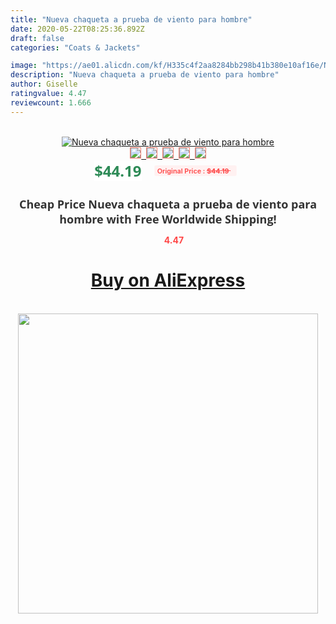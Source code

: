 ```yaml
---
title: "Nueva chaqueta a prueba de viento para hombre"
date: 2020-05-22T08:25:36.892Z
draft: false
categories: "Coats & Jackets"

image: "https://ae01.alicdn.com/kf/H335c4f2aa8284bb298b41b380e10af16e/Nueva-chaqueta-a-prueba-de-viento-para-hombre.jpg"
description: "Nueva chaqueta a prueba de viento para hombre"
author: Giselle
ratingvalue: 4.47
reviewcount: 1.666
---
```

<br>
<div style="text-align: center;">
<a href="https://s.click.aliexpress.com/e/_AqSI0l" target="_blank" rel="nofollow noopener noreferrer"><img alt="Nueva chaqueta a prueba de viento para hombre" class="magnifier-image" src="https://ae01.alicdn.com/kf/H335c4f2aa8284bb298b41b380e10af16e/Nueva-chaqueta-a-prueba-de-viento-para-hombre.jpg_640x640.jpg">
<br>
<img style="border:1px solid salmon" src="https://ae01.alicdn.com/kf/H335c4f2aa8284bb298b41b380e10af16e/Nueva-chaqueta-a-prueba-de-viento-para-hombre.jpg_120x120.jpg">&nbsp;&nbsp;<img style="border:1px solid salmon" src="_120x120.jpg">&nbsp;&nbsp;<img style="border:1px solid salmon" src="_120x120.jpg">&nbsp;&nbsp;<img style="border:1px solid salmon" src="_120x120.jpg">&nbsp;&nbsp;<img style="border:1px solid salmon" src="_120x120.jpg"></a></div><br0>
<div style="text-align: center;"><span style="background-color: white; border: 0px; box-sizing: border-box; color: seagreen; display: inline-block; font-family: &quot;open sans&quot; , &quot;arial&quot; , &quot;helvetica&quot; , sans-serif , &quot;heiti&quot;; font-size: 24px; font-stretch: inherit; font-weight: 700; line-height: inherit; margin: 0px 10px 0px 0px; padding: 0px; vertical-align: middle;">$44.19 </span>
<span style="background: rgb(255 , 241 , 241); border-radius: 3px; border: 0px; box-sizing: border-box; color: #ff4747; display: inline-block; font-family: inherit; font-size: 12px; font-stretch: inherit; font-style: inherit; font-variant: inherit; font-weight: 600; line-height: inherit; margin: 0px; padding: 2px 5px; transform: scale(0.9); vertical-align: middle;">Original Price : <b style="text-decoration: line-through;">$44.19 </b> &nbsp;&nbsp;</span></div>
<h1 style="color: #333333; display: inline-block; font-family: &quot;open sans&quot; , &quot;arial&quot; , &quot;helvetica&quot; , sans-serif , &quot;heiti&quot;; font-size: 18px; font-stretch: inherit; font-weight: 700; text-align: center;">Cheap Price Nueva chaqueta a prueba de viento para hombre with Free Worldwide Shipping!</h1>
<div style="color: #ff4747; text-align: center;">
<img src="https://4.bp.blogspot.com/-M0ZcTcb-5uY/XleCXlxnR4I/AAAAAAAAAEc/OrjgMkXV1oMQFaCRZj5HQwOCBcu3w1FegCPcBGAYYCw/s1600/star.png" style="height: 15px;">&nbsp;<b>4.47</b></div>
<div class="button_cont" align="center"><a class="buynow_a" href="https://s.click.aliexpress.com/e/_AqSI0l" target="_blank" rel="nofollow noopener noreferrer"><H1>Buy on AliExpress</H1></a></div><br>
<div class="separator" style="clear: both; text-align: center;">
<img src="https://lh3.googleusercontent.com/-pTy5HemUv9M/XlePHvY0dAI/AAAAAAAAAE4/0nX5iRUoIWY8eMW9Dpxeirr157OZliDIgCLcBGAsYHQ/s1600/badge.gif" width="480">
</div>
